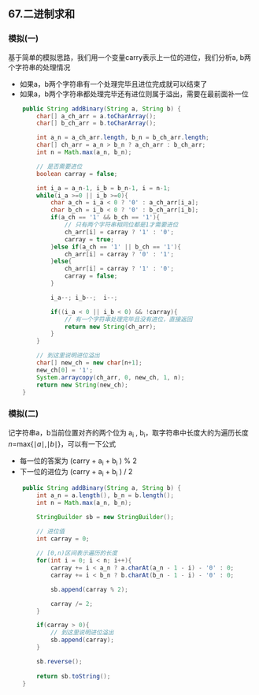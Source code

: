 ## 67.二进制求和

### 模拟(一)

基于简单的模拟思路，我们用一个变量carry表示上一位的进位，我们分析a, b两个字符串的处理情况

- 如果a，b两个字符串有一个处理完毕且进位完成就可以结束了
- 如果a，b两个字符串都处理完毕还有进位则属于溢出，需要在最前面补一位

```java
    public String addBinary(String a, String b) {
        char[] a_ch_arr = a.toCharArray();
        char[] b_ch_arr = b.toCharArray();

        int a_n = a_ch_arr.length, b_n = b_ch_arr.length;
        char[] ch_arr = a_n > b_n ? a_ch_arr : b_ch_arr;
        int n = Math.max(a_n, b_n);

        // 是否需要进位
        boolean carray = false;

        int i_a = a_n-1, i_b = b_n-1, i = n-1;
        while(i_a >=0 || i_b >=0){
            char a_ch = i_a < 0 ? '0' : a_ch_arr[i_a];
            char b_ch = i_b < 0 ? '0' : b_ch_arr[i_b];
            if(a_ch == '1' && b_ch == '1'){
                // 只有两个字符串相同位都是1才需要进位
                ch_arr[i] = carray ? '1' : '0';
                carray = true;
            }else if(a_ch == '1' || b_ch == '1'){
                ch_arr[i] = carray ? '0' : '1';
            }else{
                ch_arr[i] = carray ? '1' : '0';
                carray = false;
            }

            i_a--; i_b--;  i--;

            if((i_a < 0 || i_b < 0) && !carray){
                // 有一个字符串处理完毕且没有进位，直接返回
                return new String(ch_arr);
            } 
        }

        // 到这里说明进位溢出
        char[] new_ch = new char[n+1];
        new_ch[0] = '1';
        System.arraycopy(ch_arr, 0, new_ch, 1, n);
        return new String(new_ch);
    }
```



### 模拟(二)

记字符串a，b当前位置对齐的两个位为 a<sub>i</sub> , b<sub>i</sub>，取字符串中长度大的为遍历长度*n*=max{∣*a*∣,∣*b*∣}，可以有一下公式

- 每一位的答案为 (carry + a<sub>i</sub> + b<sub>i</sub> ) % 2
- 下一位的进位为 (carry + a<sub>i</sub> + b<sub>i</sub> ) / 2

```java
    public String addBinary(String a, String b) {
        int a_n = a.length(), b_n = b.length();
        int n = Math.max(a_n, b_n);

        StringBuilder sb = new StringBuilder();

        // 进位值
        int carray = 0;
        
        // [0,n)区间表示遍历的长度
        for(int i = 0; i < n; i++){
            carray += i < a_n ? a.charAt(a_n - 1 - i) - '0' : 0;
            carray += i < b_n ? b.charAt(b_n - 1 - i) - '0' : 0;

            sb.append(carray % 2);

            carray /= 2;
        }

        if(carray > 0){
            // 到这里说明进位溢出
            sb.append(carray);
        }

        sb.reverse();
        
        return sb.toString();
    }
```

